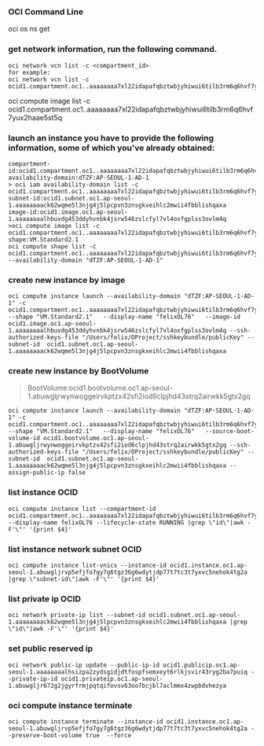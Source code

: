 ### OCI Command Line

oci os ns get

### get network information, run the following command.
```
oci network vcn list -c <compartment_id>
for example:
oci network vcn list -c ocid1.compartment.oc1..aaaaaaaa7xl22idapafqbztwbjyhiwui6tilb3rm6q6hvf7yux2haae5st5q
```

oci compute image list -c ocid1.compartment.oc1..aaaaaaaa7xl22idapafqbztwbjyhiwui6tilb3rm6q6hvf7yux2haae5st5q


### launch an instance you have to provide the following information, some of which you've already obtained:
```
compartment-id:ocid1.compartment.oc1..aaaaaaaa7xl22idapafqbztwbjyhiwui6tilb3rm6q6hvf7yux2haae5st5q
availability-domain:dTZF:AP-SEOUL-1-AD-1
> oci iam availability-domain list -c ocid1.compartment.oc1..aaaaaaaa7xl22idapafqbztwbjyhiwui6tilb3rm6q6hvf7yux2haae5st5q
subnet-id:ocid1.subnet.oc1.ap-seoul-1.aaaaaaaack62wqme5l3njg4j5lpcpvn3znsgkxeihlc2mwii4fbblishqaxa
image-id:ocid1.image.oc1.ap-seoul-1.aaaaaaaalhbuvdg453ddyhvnbk4jsrw546zslcfyl7vl4oxfgplss3ovlm4q
>oci compute image list -c ocid1.compartment.oc1..aaaaaaaa7xl22idapafqbztwbjyhiwui6tilb3rm6q6hvf7yux2haae5st5q
shape:VM.Standard2.1
oci compute shape list -c ocid1.compartment.oc1..aaaaaaaa7xl22idapafqbztwbjyhiwui6tilb3rm6q6hvf7yux2haae5st5q --availability-domain "dTZF:AP-SEOUL-1-AD-1"
```
### create new instance by image


```
oci compute instance launch --availability-domain "dTZF:AP-SEOUL-1-AD-1" -c ocid1.compartment.oc1..aaaaaaaa7xl22idapafqbztwbjyhiwui6tilb3rm6q6hvf7yux2haae5st5q --shape "VM.Standard2.1"   --display-name "felixOL76"   --image-id ocid1.image.oc1.ap-seoul-1.aaaaaaaalhbuvdg453ddyhvnbk4jsrw546zslcfyl7vl4oxfgplss3ovlm4q --ssh-authorized-keys-file "/Users/felix/OProject/sshkeybundle/publicKey" --subnet-id  ocid1.subnet.oc1.ap-seoul-1.aaaaaaaack62wqme5l3njg4j5lpcpvn3znsgkxeihlc2mwii4fbblishqaxa
```
### create new instance by BootVolume
> BootVolume:ocid1.bootvolume.oc1.ap-seoul-1.abuwgljrwynwoggeirvkptzx42sfi2iod6clpjhd43strq2airwkk5gtx2gq
```
oci compute instance launch --availability-domain "dTZF:AP-SEOUL-1-AD-1" -c ocid1.compartment.oc1..aaaaaaaa7xl22idapafqbztwbjyhiwui6tilb3rm6q6hvf7yux2haae5st5q --shape "VM.Standard2.1"   --display-name "felixOL76"   --source-boot-volume-id ocid1.bootvolume.oc1.ap-seoul-1.abuwgljrwynwoggeirvkptzx42sfi2iod6clpjhd43strq2airwkk5gtx2gq --ssh-authorized-keys-file "/Users/felix/OProject/sshkeybundle/publicKey" --subnet-id  ocid1.subnet.oc1.ap-seoul-1.aaaaaaaack62wqme5l3njg4j5lpcpvn3znsgkxeihlc2mwii4fbblishqaxa --assign-public-ip false
```
### list instance OCID
```
oci compute instance list --compartment-id ocid1.compartment.oc1..aaaaaaaa7xl22idapafqbztwbjyhiwui6tilb3rm6q6hvf7yux2haae5st5q --display-name felixOL76 --lifecycle-state RUNNING |grep \"id\"|awk -F'\"' '{print $4}'
```
### list instance network subnet OCID
```
oci compute instance list-vnics --instance-id ocid1.instance.oc1.ap-seoul-1.abuwgljrvp5efjfo7gy7g6tgz36g6wdytjdp77t7tc3t7yxvc5nehok4tg2a |grep \"subnet-id\"|awk -F'\"' '{print $4}'
```
### list private ip OCID
```
oci network private-ip list --subnet-id ocid1.subnet.oc1.ap-seoul-1.aaaaaaaack62wqme5l3njg4j5lpcpvn3znsgkxeihlc2mwii4fbblishqaxa |grep \"id\"|awk -F'\"' '{print $4}'
```
### set public reserved ip
```
oci network public-ip update --public-ip-id ocid1.publicip.oc1.ap-seoul-1.aaaaaaaalhsizpa2zydsgidjdtfospfsemxeyt6rlkjsvir43ryg2ba7puiq --private-ip-id ocid1.privateip.oc1.ap-seoul-1.abuwgljr672g2jgyrfrmjpqtqifovsv63oo7bcjbl7aclmmx4zwpbdvhezya
```

### oci compute instance terminate
```
oci compute instance terminate --instance-id ocid1.instance.oc1.ap-seoul-1.abuwgljrvp5efjfo7gy7g6tgz36g6wdytjdp77t7tc3t7yxvc5nehok4tg2a --preserve-boot-volume true  --force
```
